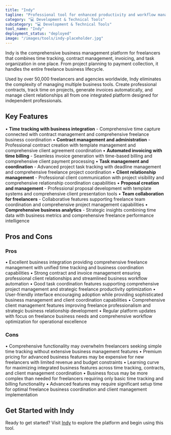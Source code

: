 ```yaml
---
title: "Indy"
tagline: "Professional tool for enhanced productivity and workflow management"
category: "💻 Development & Technical Tools"
subcategory: "💻 Development & Technical Tools"
tool_name: "Indy"
deployment_status: "deployed"
image: "/images/tools/indy-placeholder.jpg"
---
```

Indy is the comprehensive business management platform for freelancers that combines time tracking, contract management, invoicing, and task organization in one place. From project planning to payment collection, it handles the entire freelance business lifecycle.

Used by over 50,000 freelancers and agencies worldwide, Indy eliminates the complexity of managing multiple business tools. Create professional contracts, track time on projects, generate invoices automatically, and manage client relationships all from one integrated platform designed for independent professionals.

## Key Features

• **Time tracking with business integration** - Comprehensive time capture connected with contract management and comprehensive freelance business coordination
• **Contract management and administration** - Professional contract creation with template management and comprehensive client agreement coordination
• **Automated invoicing with time billing** - Seamless invoice generation with time-based billing and comprehensive client payment processing
• **Task management and coordination** - Advanced project task tracking with deadline management and comprehensive freelance project coordination
• **Client relationship management** - Professional client communication with project visibility and comprehensive relationship coordination capabilities
• **Proposal creation and management** - Professional proposal development with template systems and comprehensive client presentation tools
• **Team collaboration for freelancers** - Collaborative features supporting freelance team coordination and comprehensive project management capabilities
• **Comprehensive business analytics** - Strategic insights combining time data with business metrics and comprehensive freelance performance intelligence

## Pros and Cons

### Pros
• Excellent business integration providing comprehensive freelance management with unified time tracking and business coordination capabilities
• Strong contract and invoice management ensuring professional client relationships and streamlined business workflow automation
• Good task coordination features supporting comprehensive project management and strategic freelance productivity optimization
• User-friendly interface encouraging adoption while providing sophisticated business management and client coordination capabilities
• Comprehensive client management features improving freelance professionalism and strategic business relationship development
• Regular platform updates with focus on freelance business needs and comprehensive workflow optimization for operational excellence

### Cons
• Comprehensive functionality may overwhelm freelancers seeking simple time tracking without extensive business management features
• Premium pricing for advanced business features may be expensive for new freelancers with limited revenue and budget constraints
• Learning curve for maximizing integrated business features across time tracking, contracts, and client management coordination
• Business focus may be more complex than needed for freelancers requiring only basic time tracking and billing functionality
• Advanced features may require significant setup time for optimal freelance business coordination and client management implementation
## Get Started with Indy

Ready to get started? Visit [Indy](https://indy.com) to explore the platform and begin using this tool.
